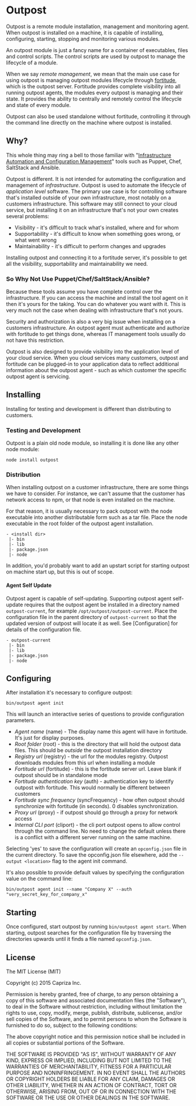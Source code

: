 # Outpost

Outpost is a remote module installation, management and monitoring agent. When outpost is installed on a machine,
it is capable of installing, configuring, starting, stopping and monitoring various modules.

An outpost module is just a fancy name for a container of executables, files and control scripts. The control scripts are used
by outpost to manage the lifecycle of a module.

When we say *remote management*, we mean that the main use case for using outpost is managing outpost modules lifecycle
through [fortitude](https://github.com/capriza/fortitude), which is the outpost server.
Fortitude provides complete visibility into all running outpost agents,
the modules every outpost is managing and their state. It provides the ability to centrally and remotely
control the lifecycle and state of every module.

Outpost can also be used standalone without fortitude, controlling it through the command line directly on the
machine where outpost is installed.

## Why?

This whole thing may ring a bell to those familiar with
"[Infrastructure Automation and Configuration Management](https://en.wikipedia.org/wiki/Comparison_of_open-source_configuration_management_software)"
tools such as Puppet, Chef, SaltStack and Ansible.

Outpost is different. It is not intended for automating the configuration and management of *infrastructure*.
Outpost is used to automate the lifecycle of *application level* software. The primary use case is for controlling
software that's installed outside of your own infrastructure, most notably on a customers infrastructure. This software
may still connect to your cloud service, but installing it on an infrastructure that's not your own creates
several problems:

* Visibility - it's difficult to track what's installed, where and for whom
* Supportability - it's difficult to know when something goes wrong, or what went wrong
* Maintainability - it's difficult to perform changes and upgrades

Installing outpost and connecting it to a fortitude server, it's possible to get all
the visibility, supportability and maintainability we need.

### So Why Not Use Puppet/Chef/SaltStack/Ansible?

Because these tools assume you have complete control over the infrastructure. If you can access the machine and
install the tool agent on it then it's yours for the taking. You can do whatever you want with it.
This is very much not the case when dealing with infrastructure that's not yours.

Security and authorization is also a very big issue when installing on a customers infrastructure.
An outpost agent must authenticate and authorize with fortitude to get things done, whereas IT management tools usually do not
have this restriction.

Outpost is also designed to provide visibility into the application level of your cloud service.
When you cloud services many customers, outpost and fortitude can be plugged-in to your application data to reflect
additional information about the outpost agent - such as which customer the specific outpost agent is servicing.

## Installing

Installing for testing and development is different than distributing to customers.

### Testing and Development

Outpost is a plain old node module, so installing it is done like any other node module:

```
node install outpost
```

### Distribution

When installing outpost on a customer infrastructure, there are some things we have to consider. For instance,
we can't assume that the customer has network access to npm, or that node is even installed on the machine.

For that reason, it is usually necessary to pack outpost with the node executable into another distributable
form such as a tar file. Place the node executable in the root folder of the outpost agent installation.

```
- <install dir>
 |- bin
 |- lib
 |- package.json
 |- node

```

In addition, you'd probably want to add an upstart script for starting outpost on machine start up, but this
is out of scope.

#### Agent Self Update

Outpost agent is capable of self-updating. Supporting outpost agent self-update requires that the outpost agent be
installed in a directory named `outpost-current`, for example `/opt/outpost/outpost-current`.
Place the configuration file in the parent directory of `outpost-current` so that the updated version of outpost will
locate it as well. See [Configuration] for details of the configuration file.

```
- outpost-current
 |- bin
 |- lib
 |- package.json
 |- node

```

## Configuring

After installation it's necessary to configure outpost:

```
bin/outpost agent init
```

This will launch an interactive series of questions to provide configuration parameters.

* _Agent name_ (name) - The display name this agent will have in fortitude. It's just for display purposes.
* _Root folder_ (root) - this is the directory that will hold the outpost data files. This should be *outside* the
                  outpost installation directory
* _Registry url_ (registry) - the url for the modules registry. Outpost downloads modules from this url when installing a module
* _Fortitude url_ (fortitude) - this is the fortitude server url. Leave blank if outpost should be in standalone mode
* _Fortitude authentication key_ (auth) - authentication key to identify outpost with fortitude. This would normally be different
between customers
* _Fortitude sync frequency_ (syncFrequency) - how often outpost should synchronize with fortitude (in seconds). 0 disables synchronization.
* _Proxy url_ (proxy) - if outpost should go through a proxy for network access
* _Internal CLI port_ (cliport) - the cli port outpost opens to allow control through the command line. No need to change the
default unless there is a conflict with a different server running on the same machine.

Selecting 'yes' to save the configuration will create an `opconfig.json` file in the current directory.
To save the opconfig.json file elsewhere, add the `--output <location>` flag to the agent init command.

It's also possible to provide default values by specifying the configuration value on the command line:

```
bin/outpost agent init --name "Company X" --auth "very_secret_key_for_company_x"
```

## Starting

Once configured, start outpost by running `bin/outpost agent start`. When starting, outpost searches for the configuration
file by traversing the directories upwards until it finds a file named `opconfig.json`.



## License

The MIT License (MIT)

Copyright (c) 2015 Capriza Inc.

Permission is hereby granted, free of charge, to any person obtaining a copy
of this software and associated documentation files (the "Software"), to deal
in the Software without restriction, including without limitation the rights
to use, copy, modify, merge, publish, distribute, sublicense, and/or sell
copies of the Software, and to permit persons to whom the Software is
furnished to do so, subject to the following conditions:

The above copyright notice and this permission notice shall be included in
all copies or substantial portions of the Software.

THE SOFTWARE IS PROVIDED "AS IS", WITHOUT WARRANTY OF ANY KIND, EXPRESS OR
IMPLIED, INCLUDING BUT NOT LIMITED TO THE WARRANTIES OF MERCHANTABILITY,
FITNESS FOR A PARTICULAR PURPOSE AND NONINFRINGEMENT. IN NO EVENT SHALL THE
AUTHORS OR COPYRIGHT HOLDERS BE LIABLE FOR ANY CLAIM, DAMAGES OR OTHER
LIABILITY, WHETHER IN AN ACTION OF CONTRACT, TORT OR OTHERWISE, ARISING FROM,
OUT OF OR IN CONNECTION WITH THE SOFTWARE OR THE USE OR OTHER DEALINGS IN
THE SOFTWARE.

